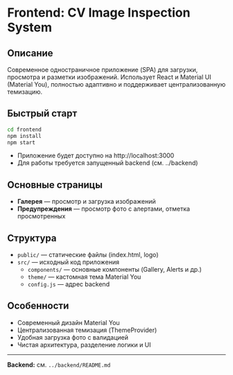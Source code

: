 # Frontend: CV Image Inspection System

## Описание

Современное одностраничное приложение (SPA) для загрузки, просмотра и разметки изображений. Использует React и Material UI (Material You), полностью адаптивно и поддерживает централизованную темизацию.

## Быстрый старт

```bash
cd frontend
npm install
npm start
```

- Приложение будет доступно на http://localhost:3000
- Для работы требуется запущенный backend (см. ../backend)

## Основные страницы
- **Галерея** — просмотр и загрузка изображений
- **Предупреждения** — просмотр фото с алертами, отметка просмотренных

## Структура
- `public/` — статические файлы (index.html, logo)
- `src/` — исходный код приложения
  - `components/` — основные компоненты (Gallery, Alerts и др.)
  - `theme/` — кастомная тема Material You
  - `config.js` — адрес backend

## Особенности
- Современный дизайн Material You
- Централизованная темизация (ThemeProvider)
- Удобная загрузка фото с валидацией
- Чистая архитектура, разделение логики и UI

---

**Backend:** см. `../backend/README.md`